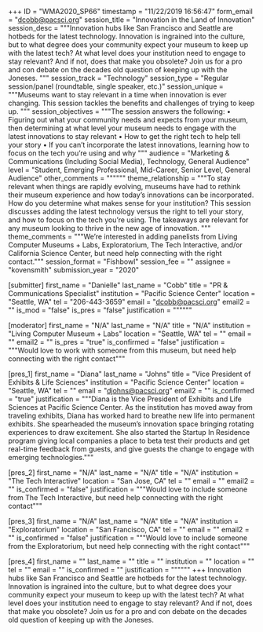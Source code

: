 +++
ID = "WMA2020_SP66"
timestamp = "11/22/2019 16:56:47"
form_email = "dcobb@pacsci.org"
session_title = "Innovation in the Land of Innovation"
session_desc = """Innovation hubs like San Francisco and Seattle are hotbeds for the latest technology. Innovation is ingrained into the culture, but to what degree does your community expect your museum to keep up with the latest tech? At what level does your institution need to engage to stay relevant? And if not, does that make you obsolete? Join us for a pro and con debate on the decades old question of keeping up with the Joneses.  """
session_track = "Technology"
session_type = "Regular session/panel (roundtable, single speaker, etc.)"
session_unique = """Museums want to stay relevant in a time when innovation is ever changing. This session tackles the benefits and challenges of trying to keep up. """
session_objectives = """The session answers the following:
• Figuring out what your community needs and expects from your museum, then determining at what level your museum needs to engage with the latest innovations to stay relevant
• How to get the right tech to help tell your story
• If you can’t incorporate the latest innovations, learning how to focus on the tech you’re using and why
"""
audience = "Marketing & Communications (Including Social Media), Technology, General Audience"
level = "Student, Emerging Professional, Mid-Career, Senior Level, General Audience"
other_comments = """"""
theme_relationship = """To stay relevant when things are rapidly evolving, museums have had to rethink their museum experience and how today’s innovations can be incorporated. How do you determine what makes sense for your institution? This session discusses adding the latest technology versus the right to tell your story, and how to focus on the tech you’re using. The takeaways are relevant for any museum looking to thrive in the new age of innovation. """
theme_comments = """We’re interested in adding panelists from Living Computer Museums + Labs, Exploratorium, The Tech Interactive, and/or California Science Center, but need help connecting with the right contact."""
session_format = "Fishbowl"
session_fee = ""
assignee = "kovensmith"
submission_year = "2020"

[submitter]
first_name = "Danielle"
last_name = "Cobb"
title = "PR & Communications Specialist"
institution = "Pacific Science Center"
location = "Seattle, WA"
tel = "206-443-3659"
email = "dcobb@pacsci.org"
email2 = ""
is_mod = "false"
is_pres = "false"
justification = """"""

[moderator]
first_name = "N/A"
last_name = "N/A"
title = "N/A"
institution = "Living Computer Museum + Labs"
location = "Seattle, WA"
tel = ""
email = ""
email2 = ""
is_pres = "true"
is_confirmed = "false"
justification = """Would love to work with someone from this museum, but need help connecting with the right contact"""

[pres_1]
first_name = "Diana"
last_name = "Johns"
title = "Vice President of Exhibits & Life Sciences"
institution = "Pacific Science Center"
location = "Seattle, WA"
tel = ""
email = "djohns@pacsci.org"
email2 = ""
is_confirmed = "true"
justification = """Diana is the Vice President of Exhibits and Life Sciences at Pacific Science Center. As the institution has moved away from traveling exhibits, Diana has worked hard to breathe new life into permanent exhibits. She spearheaded the museum’s innovation space bringing rotating experiences to draw excitement. She also started the Startup In Residence program giving local companies a place to beta test their products and get real-time feedback from guests, and give guests the change to engage with emerging technologies."""

[pres_2]
first_name = "N/A"
last_name = "N/A"
title = "N/A"
institution = "The Tech Interactive"
location = "San Jose, CA"
tel = ""
email = ""
email2 = ""
is_confirmed = "false"
justification = """Would love to include someone from The Tech Interactive, but need help connecting with the right contact"""

[pres_3]
first_name = "N/A"
last_name = "N/A"
title = "N/A"
institution = "Exploratorium"
location = "San Francisco, CA"
tel = ""
email = ""
email2 = ""
is_confirmed = "false"
justification = """Would love to include someone from the Exploratorium, but need help connecting with the right contact"""

[pres_4]
first_name = ""
last_name = ""
title = ""
institution = ""
location = ""
tel = ""
email = ""
is_confirmed = ""
justification = """"""
+++
Innovation hubs like San Francisco and Seattle are hotbeds for the latest technology. Innovation is ingrained into the culture, but to what degree does your community expect your museum to keep up with the latest tech? At what level does your institution need to engage to stay relevant? And if not, does that make you obsolete? Join us for a pro and con debate on the decades old question of keeping up with the Joneses.  
